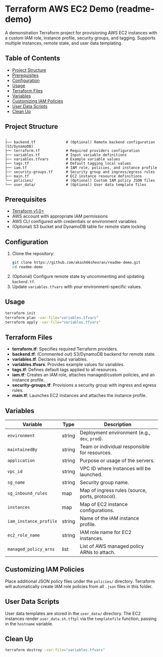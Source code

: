 # Terraform AWS EC2 Demo (readme-demo)

A demonstration Terraform project for provisioning AWS EC2 instances with a custom IAM role, instance profile, security groups, and tagging. Supports multiple instances, remote state, and user data templating.

## Table of Contents

- [Project Structure](#project-structure)
- [Prerequisites](#prerequisites)
- [Configuration](#configuration)
- [Usage](#usage)
- [Terraform Files](#terraform-files)
- [Variables](#variables)
- [Customizing IAM Policies](#customizing-iam-policies)
- [User Data Scripts](#user-data-scripts)
- [Clean Up](#clean-up)

## Project Structure
```
.
├── backend.tf              # (Optional) Remote backend configuration (S3/DynamoDB)
├── terraform.tf            # Required providers configuration
├── variables.tf            # Input variable definitions
├── variables.tfvars        # Example variable values
├── tags.tf                 # Default tagging local values
├── iam.tf                  # IAM role, policies, and instance profile
├── security-groups.tf      # Security group and ingress/egress rules
├── main.tf                 # EC2 instance resource definitions
└── policies/               # (Optional) Custom IAM policy JSON files
└── user_data/              # (Optional) User data template files
```

## Prerequisites

- [Terraform v1.0+](https://www.terraform.io/downloads)
- AWS account with appropriate IAM permissions
- AWS CLI configured with credentials or environment variables
- (Optional) S3 bucket and DynamoDB table for remote state locking

## Configuration

1. Clone the repository:
   ```bash
   git clone https://github.com/akash66sheoran/readme-demo.git
   cd readme-demo
   ```
2. (Optional) Configure remote state by uncommenting and updating `backend.tf`.
3. Update `variables.tfvars` with your environment-specific values.

## Usage

```bash
terraform init
terraform plan -var-file="variables.tfvars"
terraform apply -var-file="variables.tfvars"
```

## Terraform Files

- **terraform.tf**: Specifies required Terraform providers.
- **backend.tf**: (Commented out) S3/DynamoDB backend for remote state.
- **variables.tf**: Declares input variables.
- **variables.tfvars**: Provides example values for variables.
- **tags.tf**: Defines default tags applied to all resources.
- **iam.tf**: Creates an IAM role, attaches managed/custom policies, and an instance profile.
- **security-groups.tf**: Provisions a security group with ingress and egress rules.
- **main.tf**: Launches EC2 instances and attaches the instance profile.

## Variables

| Variable               | Type   | Description                                     |
|------------------------|--------|-------------------------------------------------|
| `environment`          | string | Deployment environment (e.g., `dev`, `prod`).    |
| `maintainedBy`         | string | Team or individual responsible for resources.   |
| `application`          | string | Purpose or usage of the servers.               |
| `vpc_id`               | string | VPC ID where instances will be launched.        |
| `sg_name`              | string | Security group name.                            |
| `sg_inbound_rules`     | map    | Map of ingress rules (source, ports, protocol).  |
| `instances`            | map    | Map of EC2 instance configurations.             |
| `iam_instance_profile` | string | Name of the IAM instance profile.               |
| `ec2_role_name`        | string | IAM role name for EC2 instances.                |
| `managed_policy_arns`  | list   | List of AWS managed policy ARNs to attach.      |

## Customizing IAM Policies

Place additional JSON policy files under the `policies/` directory. Terraform will automatically create IAM role policies from all `.json` files in this folder.

## User Data Scripts

User data templates are stored in the `user_data/` directory. The EC2 instances render `user_data.sh.tftpl` via the `templatefile` function, passing in the `hostname` variable.

## Clean Up

```bash
terraform destroy -var-file="variables.tfvars"
```


